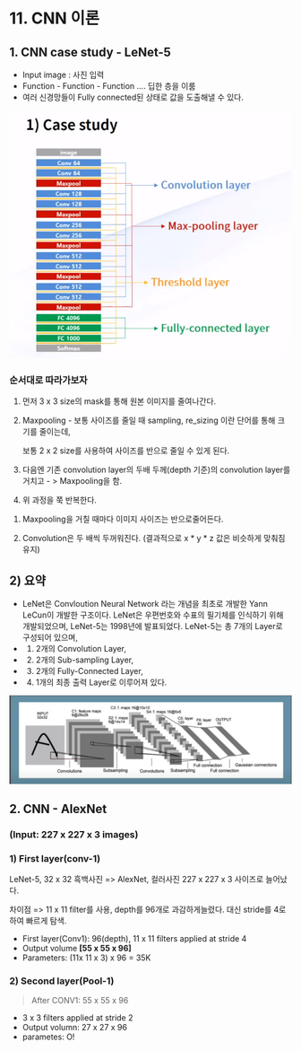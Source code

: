 # 11. CNN 이론

## 1. CNN case study - LeNet-5

- Input image : 사진 입력
- Function - Function - Function .... 딥한 층을 이룸
- 여러 신경망들이 Fully connected된 상태로  값을 도출해낼 수 있다.

![image-20200308112113935](../capture/dnn_layers.png)

### 순서대로 따라가보자

1. 먼저 3 x 3 size의 mask를 통해 원본 이미지를 줄여나간다.

2. Maxpooling - 보통 사이즈를 줄일 때 sampling, re_sizing 이란 단어를 통해 크기를 줄이는데,

   보통 2 x 2 size를 사용하여 사이즈를 반으로 줄일 수 있게 된다.

3. 다음엔 기존 convolution layer의 두배 두께(depth 기준)의 convolution layer를 거치고 - > Maxpooling을 함.

4. 위 과정을 쭉 반복한다.



1) Maxpooling을 거칠 때마다 이미지 사이즈는 반으로줄어든다.

2) Convolution은 두 배씩 두꺼워진다. (결과적으로 x * y * z 값은 비슷하게 맞춰짐 유지)



## 2) 요약

- LeNet은 Convloution Neural Network 라는 개념을 최초로 개발한 Yann LeCun이 개발한 구조이다. LeNet은 우편번호와 수표의 필기체를 인식하기 위해 개발되었으며, LeNet-5는 1998년에 발표되었다. LeNet-5는 총 7개의 Layer로 구성되어 있으며,
- 1) 2개의 Convolution Layer,
- 2) 2개의 Sub-sampling Layer,
- 3) 2개의 Fully-Connected Layer,
- 4) 1개의 최종 출력 Layer로 이루어져 있다.

![image](../capture/CNN_LeNet-5.jpg)



## 2. CNN - AlexNet

### (Input: 227 x 227 x 3 images)

### 1) First layer(conv-1)

LeNet-5, 32 x 32 흑백사진 => AlexNet, 컬러사진 227 x 227 x 3 사이즈로 늘어났다.

차이점 => 11 x 11 filter를 사용, depth를 96개로 과감하게늘렸다. 대신 stride를 4로 하여 빠르게 탐색.

- First layer(Conv1): 96(depth), 11 x 11 filters applied at stride 4
- Output volume **[55 x 55 x 96]**
- Parameters: (11x 11 x 3) x 96  = 35K



### 2) Second layer(Pool-1)

> After CONV1: 55 x 55 x 96

- 3 x 3 filters applied at stride 2
- Output volumn: 27 x 27 x 96
- parametes: O!